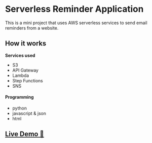 # Serverless Reminder Application

This is a mini project that uses AWS serverless services to send email reminders from a website.


## How it works ##

**Services used**

- S3
- API Gateway
- Lambda
- Step Functions
- SNS
  

#### Programming
- python
- javascript & json
- html


## [Live Demo 🔗](https://marioszabo.net/projects/reminder/index.html)


